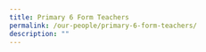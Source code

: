 ```yaml
---
title: Primary 6 Form Teachers
permalink: /our-people/primary-6-form-teachers/
description: ""
---
```

